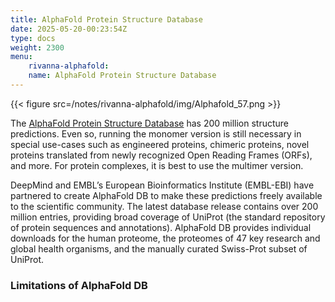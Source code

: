 ```yaml
---
title: AlphaFold Protein Structure Database
date: 2025-05-20-00:23:54Z
type: docs 
weight: 2300
menu: 
    rivanna-alphafold:
    name: AlphaFold Protein Structure Database
---
```


{{< figure src=/notes/rivanna-alphafold/img/Alphafold_57.png >}}

The [AlphaFold Protein Structure Database](www.alphafold.ebi.ac.uk) has 200 million structure predictions. Even so, running the monomer version is still necessary in special use-cases such as engineered proteins, chimeric proteins, novel proteins translated from newly recognized Open Reading Frames (ORFs), and more. For protein complexes, it is best to use the multimer version. 

DeepMind and EMBL’s European Bioinformatics Institute (EMBL-EBI) have partnered to create AlphaFold DB to make these predictions freely available to the scientific community. The latest database release contains over 200 million entries, providing broad coverage of UniProt (the standard repository of protein sequences and annotations). AlphaFold DB provides individual downloads for the human proteome, the proteomes of 47 key research and global health organisms, and the manually curated Swiss-Prot subset of UniProt.

### Limitations of AlphaFold DB


​

